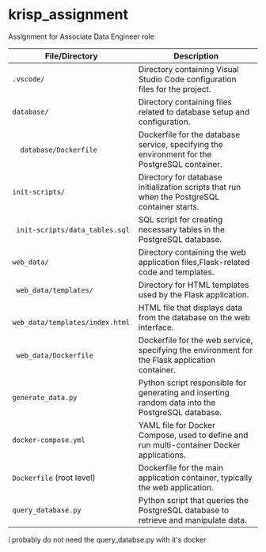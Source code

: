 # krisp_assignment
Assignment for Associate Data Engineer role

| **File/Directory**               | **Description**                                                                                   |
|----------------------------------|---------------------------------------------------------------------------------------------------|
| `.vscode/`                       | Directory containing Visual Studio Code configuration files for the project.                      |
| `database/`                      | Directory containing files related to database setup and configuration.                           |
| &emsp;`database/Dockerfile`          | Dockerfile for the database service, specifying the environment for the PostgreSQL container.     |
| `init-scripts/`                  | Directory for database initialization scripts that run when the PostgreSQL container starts.      |
| &ensp;`init-scripts/data_tables.sql` | SQL script for creating necessary tables in the PostgreSQL database.                              |
| `web_data/`                      | Directory containing the web application files,Flask-related code and templates.                  |
| &ensp;`web_data/templates/`          | Directory for HTML templates used by the Flask application.                                       |
| &ensp;`web_data/templates/index.html`| HTML file that displays data from the database on the web interface.                              |
| &ensp;`web_data/Dockerfile`          | Dockerfile for the web service, specifying the environment for the Flask application container.   |
| `generate_data.py`               | Python script responsible for generating and inserting random data into the PostgreSQL database.  |
| `docker-compose.yml`             | YAML file for Docker Compose, used to define and run multi-container Docker applications.         |
| `Dockerfile` (root level)        | Dockerfile for the main application container, typically the web application.                     |
| `query_database.py`              | Python script that queries the PostgreSQL database to retrieve and manipulate data.               |

i probably do not need the query_databse.py with it's docker



